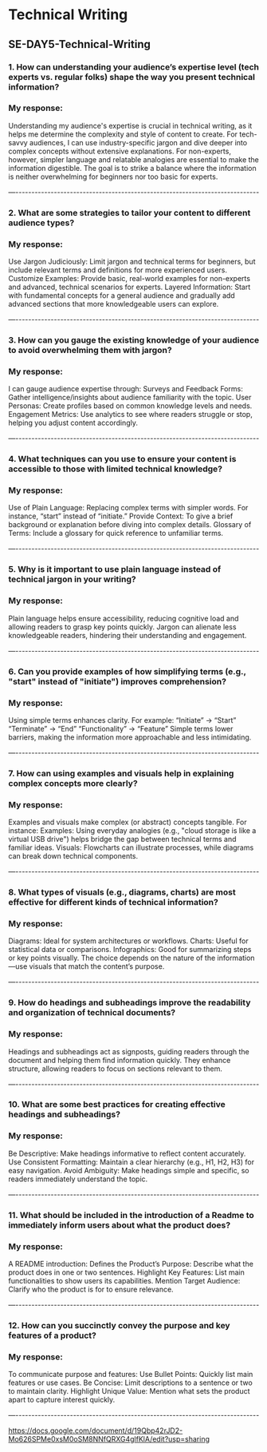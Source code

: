 # Technical Writing
## SE-DAY5-Technical-Writing

### 1. How can understanding your audience’s expertise level (tech experts vs. regular folks) shape the way you present technical information?
### My response: 
Understanding my audience's expertise is crucial in technical writing, as it helps me determine the complexity and style of content to create. For tech-savvy audiences, I can use industry-specific jargon and dive deeper into complex concepts without extensive explanations. For non-experts, however, simpler language and relatable analogies are essential to make the information digestible. The goal is to strike a balance where the information is neither overwhelming for beginners nor too basic for experts.

—----------------------------------------------------------------------------
### 2. What are some strategies to tailor your content to different audience types?
### My response:
Use Jargon Judiciously: Limit jargon and technical terms for beginners, but include relevant terms and definitions for more experienced users.
Customize Examples: Provide basic, real-world examples for non-experts and advanced, technical scenarios for experts.
Layered Information: Start with fundamental concepts for a general audience and gradually add advanced sections that more knowledgeable users can explore.

—----------------------------------------------------------------------------
### 3. How can you gauge the existing knowledge of your audience to avoid overwhelming them with jargon?
### My response:
I can gauge audience expertise through:
Surveys and Feedback Forms: Gather intelligence/insights about audience familiarity with the topic.
User Personas: Create profiles based on common knowledge levels and needs.
Engagement Metrics: Use analytics to see where readers struggle or stop, helping you adjust content accordingly.

—----------------------------------------------------------------------------
### 4. What techniques can you use to ensure your content is accessible to those with limited technical knowledge?
### My response:
Use of Plain Language: Replacing complex terms with simpler words. For instance, “start” instead of “initiate.”
Provide Context: To give a brief background or explanation before diving into complex details.
Glossary of Terms: Include a glossary for quick reference to unfamiliar terms.

—----------------------------------------------------------------------------
### 5. Why is it important to use plain language instead of technical jargon in your writing?
### My response:
Plain language helps ensure accessibility, reducing cognitive load and allowing readers to grasp key points quickly. Jargon can alienate less knowledgeable readers, hindering their understanding and engagement.

—----------------------------------------------------------------------------
### 6. Can you provide examples of how simplifying terms (e.g., "start" instead of "initiate") improves comprehension?
### My response:
Using simple terms enhances clarity. For example:
“Initiate” → “Start”
“Terminate” → “End”
“Functionality” → “Feature” 
Simple terms lower barriers, making the information more approachable and less intimidating.

—----------------------------------------------------------------------------
### 7. How can using examples and visuals help in explaining complex concepts more clearly?
### My response:
Examples and visuals make complex (or abstract) concepts tangible. For instance:
Examples: Using everyday analogies (e.g., "cloud storage is like a virtual USB drive") helps bridge the gap between technical terms and familiar ideas.
Visuals: Flowcharts can illustrate processes, while diagrams can break down technical components.

—----------------------------------------------------------------------------
### 8. What types of visuals (e.g., diagrams, charts) are most effective for different kinds of technical information?
### My response:
Diagrams: Ideal for system architectures or workflows.
Charts: Useful for statistical data or comparisons.
Infographics: Good for summarizing steps or key points visually. 
The choice depends on the nature of the information—use visuals that match the content’s purpose.

—----------------------------------------------------------------------------
### 9. How do headings and subheadings improve the readability and organization of technical documents?
### My response:
Headings and subheadings act as signposts, guiding readers through the document and helping them find information quickly. They enhance structure, allowing readers to focus on sections relevant to them.

—----------------------------------------------------------------------------
### 10. What are some best practices for creating effective headings and subheadings?
### My response:
Be Descriptive: Make headings informative to reflect content accurately.
Use Consistent Formatting: Maintain a clear hierarchy (e.g., H1, H2, H3) for easy navigation.
Avoid Ambiguity: Make headings simple and specific, so readers immediately understand the topic.

—----------------------------------------------------------------------------
### 11. What should be included in the introduction of a Readme to immediately inform users about what the product does?
### My response:
A README introduction:
Defines the Product’s Purpose: Describe what the product does in one or two sentences.
Highlight Key Features: List main functionalities to show users its capabilities.
Mention Target Audience: Clarify who the product is for to ensure relevance.

—----------------------------------------------------------------------------
### 12. How can you succinctly convey the purpose and key features of a product?
### My response:
To communicate purpose and features:
Use Bullet Points: Quickly list main features or use cases.
Be Concise: Limit descriptions to a sentence or two to maintain clarity.
Highlight Unique Value: Mention what sets the product apart to capture interest quickly.

—----------------------------------------------------------------------------


https://docs.google.com/document/d/19Qbp42rJD2-Mo626SPMe0xsM0oSM8NNfQRXG4glfKlA/edit?usp=sharing
